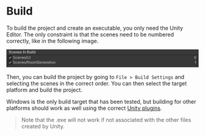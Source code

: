 # Build

To build the project and create an executable, you only need the Unity Editor. The only constraint is that the scenes need to be numbered correctly, like in the following image.

<p align="center">
  <img src="../Img/BuildScenes.png" alt="Scenes">
</p>

Then, you can build the project by going to `File > Build Settings` and selecting the scenes in the correct order. You can then select the target platform and build the project.

Windows is the only build target that has been tested, but building for other platforms should work as well using the correct [Unity plugins](https://docs.unity3d.com/560/Documentation/Manual/PluginsForDesktop.html).


> Note that the .exe will not work if not associated with the other files created by Unity. 
